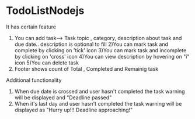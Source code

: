 # TodoListNodejs
It has certain feature
1) You can add task--> Task topic , category, description about task and due date..
description is optional to fill
2)You can mark task and complete by clicking on 'tick' icon
3)You can mark task and incomplete by clicking on 'cross' icon
4)You can view description by hovering on "i" icon
5)You can delete task
6) Footer shows count of Total , Completed and Remainig task

Additional functionality
1) When due date is crossed and user hasn't completed the task warning will be displayed and "Deadline passed"
2) When it's last day and user hasn't completed the task warning will be displayed as "Hurry up!!! Deadline approaching!"